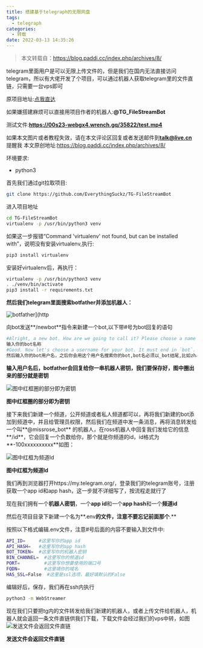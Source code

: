 ```yaml
---
title: 搭建基于telegraph的无限网盘
tags:
  - telegraph
categories:
  - 转载
date: 2022-03-13 14:35:26
---
```

 > 本文转载自：https://blog.paddi.cc/index.php/archives/8/

telegram里面用户是可以无限上传文件的，但是我们在国内无法直接访问telegram，所以有大佬开发了个项目，可以通过机器人获取telegram里的文件直链，只需要一台vps即可

原项目地址:[点我直达](https://github.com/EverythingSuckz/TG-FileStreamBot)

如果嫌搭建麻烦可以直接用项目作者的机器人:**@TG_FileStreamBot**

测试文件:**https://00s23-webgx4.wrench.gq/35822/test.mp4**

<!-- more -->

如果本文图片或者教程失效，请在本文评论区回复或者发送邮件到**talk@live.cn**提醒我
本文原创地址:https://blog.paddi.cc/index.php/archives/8/

环境要求:

- python3

首先我们通过git拉取项目:

```bash
git clone https://github.com/EverythingSuckz/TG-FileStreamBot
```

进入项目地址

```bash
cd TG-FileStreamBot
virtualenv -p /usr/bin/python3 venv
```

如果这一步报错“Command 'virtualenv' not found, but can be installed with”，说明没有安装virtualenv,执行:

```bash
pip3 install virtualenv
```

安装好virtualenv后，再执行：

```bash
virtualenv -p /usr/bin/python3 venv
. ./venv/bin/activate
pip3 install -r requirements.txt
```

**然后我们telegram里面搜索botfather并添加机器人：**

![botfather](https://vip1.loli.io/2022/03/13/vzWAi6ZU4NgeQMb.png)](http





向bot发送**/newbot**指令来新建一个bot,以下带#号为bot回复的语句

```bash
#Alright, a new bot. How are we going to call it? Please choose a name for your bot.
输入你的bot名称
#Good. Now let's choose a username for your bot. It must end in `bot`. Like this, for example: TetrisBot or tetris_bot.
然后输入你的bot用户名，之后你会用这个用户名搜索你的bot,bot名必须以_bot结尾,比如zhangsan_bot
```

**输入用户名后，botfather会回复给你一串机器人密钥，我们要保存好，图中圈出来的部分就是密钥**

![图中红框圈的部分即为密钥](https://vip2.loli.io/2022/03/13/ivG3ICLbljDJR1y.png)

**图中红框圈的部分即为密钥**



接下来我们新建一个频道，公开频道或者私人频道都可以，再将我们新建的bot添加到频道中，并且给管理员权限，然后我们在频道中发一条消息，再将消息转发给一个叫**@missrose_bot** 的机器人，在ross机器人中回复我们发给它的信息**/id**，它会回复一个负数给你，那个就是你频道的id，id格式为**-100xxxxxxxxxx**如图：

![图中红框为频道Id](https://vip1.loli.io/2022/03/13/nvOpClHtJ8bZ9UE.png)

**图中红框为频道Id**



我们再到浏览器打开https://my.telegram.org/，登录我们的telegram账号，注册获取一个app id和app hash，这一步就不详细写了，按流程走就行了

现在我们拥有一个**机器人密钥**，一个**app id**和一个**app hash**和一个**频道id**

然后在项目目录下新建一个名为**.env**的文件，注意不要忘记前面那个**.**

按照以下格式编辑.env文件，注意#号后面的内容不要输入到文件中:

```bash
API_ID=     #这里写你的app id
API_HASH=   #这里写你的app hash
BOT_TOKEN=  #这里写你的机器人密钥
BIN_CHANNEL=  #这里写你的频道id
PORT=         #这里写你想要使用的端口号
FQDN=         #这里填你的域名
HAS_SSL=False  #这里是ssl选项，最好填默认的False
```

编辑好后，保存，我们再在ssh内执行

```bash
python3 -m WebStreamer
```

现在我们只要把tg内的文件转发给我们新建的机器人，或者上传文件给机器人，机器人就会返回一条文件直链供我们下载，下载文件会经过我们的vps中转，如图
![发送文件会返回文件直链](https://vip1.loli.io/2022/03/13/PelwE7LIWMkNvGK.png)

**发送文件会返回文件直链**
